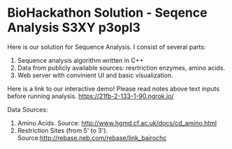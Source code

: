 # BioHackathon Solution - Seqence Analysis S3XY p3opl3

Here is our solution for Sequence Analysis. I consist of several parts:
1. Sequence analysis algorithm written in C++
2. Data from publicly available sources: resrtriction enzymes, amino acids.
3. Web server with convinient UI and basic visualization.

Here is a link to our interactive demo! Please read notes above text inputs before running analysis.
https://21fb-2-133-1-90.ngrok.io/


Data Sources:

1. Amino Acids. Source: http://www.hgmd.cf.ac.uk/docs/cd_amino.html
2. Restriction Sites (from 5' to 3'). Source:http://rebase.neb.com/rebase/link_bairochc



